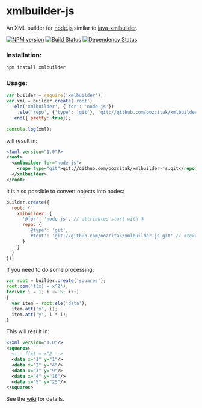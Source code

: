 # xmlbuilder-js

An XML builder for [node.js](http://nodejs.org/) similar to 
[java-xmlbuilder](https://github.com/jmurty/java-xmlbuilder).

[![NPM version](http://img.shields.io/npm/v/xmlbuilder.svg)](https://npmjs.org/package/xmlbuilder)
[![Build Status](http://img.shields.io/travis/oozcitak/xmlbuilder-js.svg)](http://travis-ci.org/oozcitak/xmlbuilder-js)
[![Dependency Status](http://img.shields.io/david/oozcitak/xmlbuilder-js.png)](https://david-dm.org/oozcitak/xmlbuilder-js)

### Installation:

``` sh
npm install xmlbuilder
```

### Usage:

``` js
var builder = require('xmlbuilder');
var xml = builder.create('root')
  .ele('xmlbuilder', {'for': 'node-js'})
    .ele('repo', {'type': 'git'}, 'git://github.com/oozcitak/xmlbuilder-js.git')
  .end({ pretty: true});
    
console.log(xml);
```

will result in:

``` xml
<?xml version="1.0"?>
<root>
  <xmlbuilder for="node-js">
    <repo type="git">git://github.com/oozcitak/xmlbuilder-js.git</repo>
  </xmlbuilder>
</root>
```

It is also possible to convert objects into nodes:

``` js
builder.create({
  root: {
    xmlbuilder: {
      '@for': 'node-js', // attributes start with @
      repo: {
        '@type': 'git',
        '#text': 'git://github.com/oozcitak/xmlbuilder-js.git' // #text denotes element text
      }
    }
  }
});
```

If you need to do some processing:

``` js
var root = builder.create('squares');
root.com('f(x) = x^2');
for(var i = 1; i <= 5; i++)
{
  var item = root.ele('data');
  item.att('x', i);
  item.att('y', i * i);
}
```

This will result in:

``` xml
<?xml version="1.0"?>
<squares>
  <!-- f(x) = x^2 -->
  <data x="1" y="1"/>
  <data x="2" y="4"/>
  <data x="3" y="9"/>
  <data x="4" y="16"/>
  <data x="5" y="25"/>
</squares>
```

See the [wiki](https://github.com/oozcitak/xmlbuilder-js/wiki) for details.
